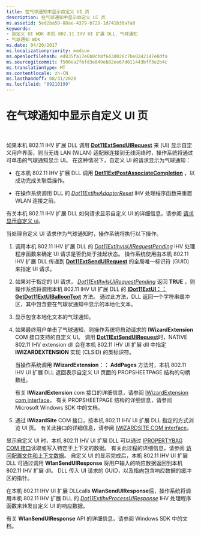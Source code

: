 ```yaml
---
title: 在气球通知中显示自定义 UI 页
description: 在气球通知中显示自定义 UI 页
ms.assetid: 5ed2ba59-88ae-4379-b729-1d741b30a7a0
keywords:
- 自定义 UI WDK 本机 802.11 IHV UI 扩展 DLL、气球通知
- 气球通知 WDK
ms.date: 04/20/2017
ms.localizationpriority: medium
ms.openlocfilehash: ed835fa17e6b0cb8f643d028c7be0242147e8dfa
ms.sourcegitcommit: f500ea2fbfd3e849eb82ee67d011443bff3e2b4c
ms.translationtype: MT
ms.contentlocale: zh-CN
ms.lasthandoff: 08/31/2020
ms.locfileid: "89210199"
---
```

# <a name="displaying-custom-ui-pages-within-a-balloon-notification"></a>在气球通知中显示自定义 UI 页




 

如果本机 802.11 IHV 扩展 DLL 调用 [**Dot11ExtSendUIRequest**](/windows-hardware/drivers/ddi/wlanihv/nc-wlanihv-dot11ext_send_ui_request) 来 (UI) 显示自定义用户界面，则当无线 LAN (WLAN) 适配器连接到无线网络时，操作系统将通过可单击的气球通知显示 UI。 在这种情况下，自定义 UI 的请求显示为气球通知：

-   在本机 802.11 IHV 扩展 DLL 调用 [**Dot11ExtPostAssociateCompletion**](/windows-hardware/drivers/ddi/wlanihv/nc-wlanihv-dot11ext_post_associate_completion) ，以成功完成关联后操作。

-   在操作系统调用 DLL 的 [*Dot11ExtIhvAdapterReset*](/windows-hardware/drivers/ddi/wlanihv/nc-wlanihv-dot11extihv_adapter_reset) IHV 处理程序函数来重置 WLAN 连接之前。

有关本机 802.11 IHV 扩展 DLL 如何请求显示自定义 UI 的详细信息，请参阅 [请求显示自定义 ui](requesting-the-display-of-a-custom-ui.md)。

当处理自定义 UI 请求作为气球通知时，操作系统将执行以下操作。

1.  调用本机 802.11 IHV 扩展 DLL 的 [*Dot11ExtIhvIsUIRequestPending*](/windows-hardware/drivers/ddi/wlanihv/nc-wlanihv-dot11extihv_is_ui_request_pending) IHV 处理程序函数来确定 UI 请求是否仍处于挂起状态。 操作系统使用由本机 802.11 IHV 扩展 DLL 传递到 [**Dot11ExtSendUIRequest**](/windows-hardware/drivers/ddi/wlanihv/nc-wlanihv-dot11ext_send_ui_request) 的全局唯一标识符 (GUID) 来指定 UI 请求。

2.  如果对于指定的 UI 请求， [*Dot11ExtIhvIsUIRequestPending*](/windows-hardware/drivers/ddi/wlanihv/nc-wlanihv-dot11extihv_is_ui_request_pending) 返回 **TRUE** ，则操作系统将调用本机 802.11 IHV UI 扩展 DLL 的 [**IDot11ExtUI：： GetDot11ExtUIBalloonText**](/previous-versions/windows/hardware/wireless/ff553771(v=vs.85)) 方法。 通过此方法，DLL 返回一个字符串缓冲区，其中包含要在气球状通知中显示的本地化文本。

3.  显示包含本地化文本的气球通知。

4.  如果最终用户单击了气球通知，则操作系统将启动请求的 **IWizardExtension** COM 接口支持的自定义 UI。 调用 [**Dot11ExtSendUIRequest**](/windows-hardware/drivers/ddi/wlanihv/nc-wlanihv-dot11ext_send_ui_request)时，NATIVE 802.11 IHV extension dll 会在本机 802.11 IHV UI 扩展 dll 中指定 **IWIZARDEXTENSION** 实现 (CLSID) 的类标识符。

    当操作系统调用 **IWizardExtension：： AddPages** 方法时，本机 802.11 IHV UI 扩展 DLL 返回表示自定义 UI 页面的 PROPSHEETPAGE 结构的句柄数组。

    有关 **IWizardExtension** com 接口的详细信息，请参阅 [IWizardExtension com interface](https://go.microsoft.com/fwlink/p/?linkid=56607)。 有关 PROPSHEETPAGE 结构的详细信息，请参阅 Microsoft Windows SDK 中的文档。

5.  通过 **IWizardSite** COM 接口，按本机 802.11 IHV UI 扩展 DLL 指定的方式浏览 UI 页。 有关此接口的详细信息，请参阅 [IWIZARDSITE COM interface](https://go.microsoft.com/fwlink/p/?linkid=56608)。

显示自定义 UI 时，本机 802.11 IHV UI 扩展 DLL 可以通过 [IPROPERTYBAG COM 接口](https://go.microsoft.com/fwlink/p/?linkid=56610)读取或写入特定于上下文的数据。 有关此过程的详细信息，请参阅 [访问配置文件和上下文数据](accessing-profile-and-context-data.md)。 自定义 UI 的显示完成后，本机 802.11 IHV UI 扩展 DLL 可通过调用 **WlanSendUIResponse** 将用户输入的响应数据返回到本机 802.11 IHV 扩展 dll。 DLL 传入 UI 请求的 GUID，以及指向包含响应数据的缓冲区的指针。

在本机 802.11 IHV UI 扩展 DLLcalls **WlanSendUIResponse**后，操作系统将调用本机 802.11 IHV 扩展 DLL 的 [*Dot11ExtIhvProcessUIResponse*](/windows-hardware/drivers/ddi/wlanihv/nc-wlanihv-dot11extihv_process_ui_response) IHV 处理程序函数来转发自定义 UI 的响应数据。

有关 **WlanSendUIResponse** API 的详细信息，请参阅 Windows SDK 中的文档。

 

 